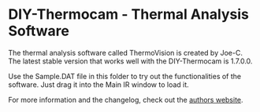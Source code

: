 # DIY-Thermocam - Thermal Analysis Software

The thermal analysis software called ThermoVision is created by Joe-C.  The latest stable version that works well with the DIY-Thermocam is 1.7.0.0.

Use the Sample.DAT file in this folder to try out the functionalities of the software. Just drag it into the Main IR window to load it.

For more information and the changelog, check out the [authors website](https://translate.google.com/translate?sl=de&tl=en&js=y&prev=_t&hl=de&ie=UTF-8&u=http%3A%2F%2Fjoe-c.de%2Fpages%2Fprojekte%2Fthermovision.php&edit-text=).

